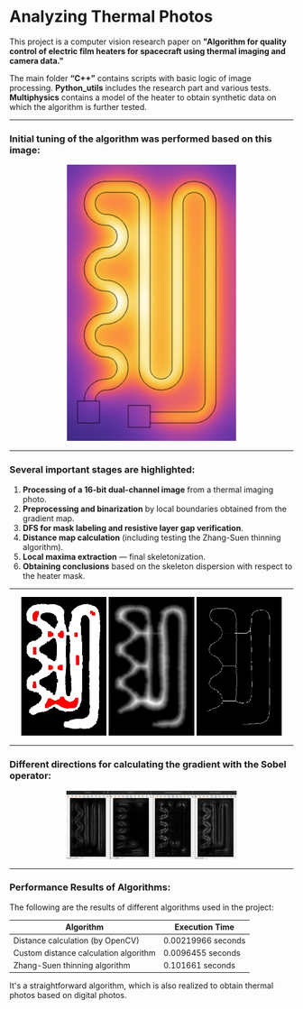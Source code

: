 # Analyzing Thermal Photos

This project is a computer vision research paper on **"Algorithm for quality control of electric film heaters for spacecraft using thermal imaging and camera data."**

The main folder **“C++”** contains scripts with basic logic of image processing. **Python_utils** includes the research part and various tests. **Multiphysics** contains a model of the heater to obtain synthetic data on which the algorithm is further tested.

---

### Initial tuning of the algorithm was performed based on this image:

<p align="center">
  <img src="./python_utils/multipysics_crop.jpg" alt="picture loading error">
</p>

---

### Several important stages are highlighted:
1. **Processing of a 16-bit dual-channel image** from a thermal imaging photo.
2. **Preprocessing and binarization** by local boundaries obtained from the gradient map.
3. **DFS for mask labeling and resistive layer gap verification**.
4. **Distance map calculation** (including testing the Zhang-Suen thinning algorithm).
5. **Local maxima extraction** — final skeletonization.
6. **Obtaining conclusions** based on the skeleton dispersion with respect to the heater mask.

---

<p align="center">
  <img src="./C++/output_images/Image_with_Squares.jpg" alt="picture loading error" width="30%" />
  <img src="./C++/output_images/Final_skeleton.jpg" alt="picture loading error" width="30%" />
  <img src="./C++/output_images/Distance_Transform_Image_custom.jpg" alt="picture loading error" width="30%" />
</p>

---

### Different directions for calculating the gradient with the Sobel operator:

<p align="center">
  <img src="./python_utils/RESULTS/own/Sobel_comparison.jpg" alt="picture loading error" width="60%" />
</p>

---

### **Performance Results of Algorithms:**

The following are the results of different algorithms used in the project:

| **Algorithm**                           | **Execution Time**    |
|-----------------------------------------|-----------------------|
| Distance calculation (by OpenCV)        | 0.00219966 seconds    |
| Custom distance calculation algorithm   | 0.0096455 seconds     |
| Zhang-Suen thinning algorithm           | 0.101661 seconds      |

It's a straightforward algorithm, which is also realized to obtain thermal photos based on digital photos.
